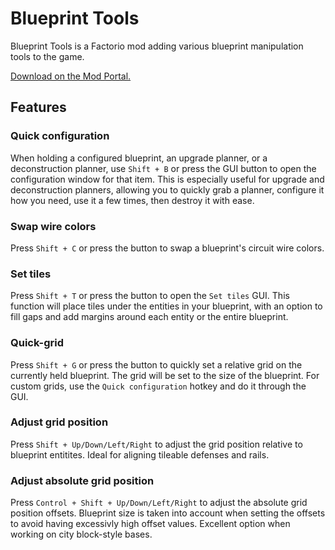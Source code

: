 # Blueprint Tools

Blueprint Tools is a Factorio mod adding various blueprint manipulation tools to the game.

[Download on the Mod Portal.](https://mods.factorio.com/mod/BlueprintTools)

## Features

### Quick configuration

When holding a configured blueprint, an upgrade planner, or a deconstruction planner, use `Shift + B` or press the GUI button to open the configuration window for that item. This is especially useful for upgrade and deconstruction planners, allowing you to quickly grab a planner, configure it how you need, use it a few times, then destroy it with ease.

### Swap wire colors

Press `Shift + C` or press the button to swap a blueprint's circuit wire colors.

### Set tiles

Press `Shift + T` or press the button to open the `Set tiles` GUI. This function will place tiles under the entities in your blueprint, with an option to fill gaps and add margins around each entity or the entire blueprint.

### Quick-grid

Press `Shift + G` or press the button to quickly set a relative grid on the currently held blueprint. The grid will be set to the size of the blueprint. For custom grids, use the `Quick configuration` hotkey and do it through the GUI.

### Adjust grid position

Press `Shift + Up/Down/Left/Right` to adjust the grid position relative to blueprint entitites. Ideal for aligning tileable defenses and rails.

### Adjust absolute grid position

Press `Control + Shift + Up/Down/Left/Right` to adjust the absolute grid position offsets. Blueprint size is taken into account when setting the offsets to avoid having excessivly high offset values. Excellent option when working on city block-style bases.
